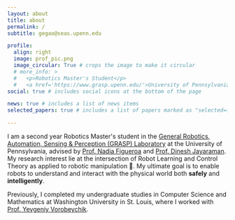 ```yaml
---
layout: about
title: about
permalink: /
subtitle: gegao@seas.upenn.edu

profile:
  align: right
  image: prof_pic.png
  image_circular: True # crops the image to make it circular
  # more_info: >
  #   <p>Robotics Master's Student</p>
  #   <a href='https://www.grasp.upenn.edu/'>University of Pennsylvania</a>
social: true # includes social icons at the bottom of the page

news: true # includes a list of news items
selected_papers: true # includes a list of papers marked as "selected={true}"

---
```


I am a second year Robotics Master's student in the [General Robotics, Automation, Sensing & Perception (GRASP) Laboratory](https://www.grasp.upenn.edu/) at the University of Pennsylvania, advised by [Prof. Nadia Figueroa](https://nbfigueroa.github.io/) and [Prof. Dinesh Jayaraman](https://www.seas.upenn.edu/~dineshj/). My research interest lie at the intersection of Robot Learning and Control Theory as applied to robotic manipulation 🦾. My ultimate goal is to enable robots to understand and interact with the physical world both <b>safely</b> and <b>intelligently</b>.

Previously, I completed my undergraduate studies in Computer Science and Mathematics at Washington University in St. Louis, where I worked with [Prof. Yevgeniy Vorobeychik](https://vorobeychik.com/).

<!-- Write your biography here. Tell the world about yourself. Link to your favorite [subreddit](http://reddit.com). You can put a picture in, too. The code is already in, just name your picture `prof_pic.jpg` and put it in the `img/` folder.

Put your address / P.O. box / other info right below your picture. You can also disable any of these elements by editing `profile` property of the YAML header of your `_pages/about.md`. Edit `_bibliography/papers.bib` and Jekyll will render your [publications page](/al-folio/publications/) automatically.

Link to your social media connections, too. This theme is set up to use [Font Awesome icons](https://fontawesome.com/) and [Academicons](https://jpswalsh.github.io/academicons/), like the ones below. Add your Facebook, Twitter, LinkedIn, Google Scholar, or just disable all of them. -->
